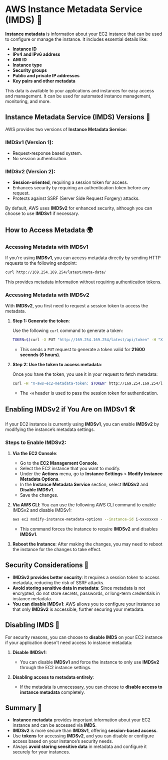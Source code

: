 # **AWS Instance Metadata Service (IMDS) 🧾**

**Instance metadata** is information about your EC2 instance that can be used to configure or manage the instance. It includes essential details like:

- **Instance ID**
- **IPv4 and IPv6 address**
- **AMI ID**
- **Instance type**
- **Security groups**
- **Public and private IP addresses**
- **Key pairs and other metadata**

This data is available to your applications and instances for easy access and management. It can be used for automated instance management, monitoring, and more.

## **Instance Metadata Service (IMDS) Versions** 🔑

AWS provides two versions of **Instance Metadata Service**:

### **IMDSv1 (Version 1):**

- Request-response based system.
- No session authentication.

### **IMDSv2 (Version 2):**

- **Session-oriented**, requiring a session token for access.
- Enhances security by requiring an authentication token before any request.
- Protects against SSRF (Server Side Request Forgery) attacks.

By default, AWS uses **IMDSv2** for enhanced security, although you can choose to use **IMDSv1** if necessary.

## **How to Access Metadata** 🌍

### **Accessing Metadata with IMDSv1**

If you're using **IMDSv1**, you can access metadata directly by sending HTTP requests to the following endpoint:

```bash
curl http://169.254.169.254/latest/meta-data/
```

This provides metadata information without requiring authentication tokens.

### **Accessing Metadata with IMDSv2**

With **IMDSv2**, you first need to request a session token to access the metadata.

1. **Step 1: Generate the token**:

   Use the following `curl` command to generate a token:

   ```bash
   TOKEN=$(curl -X PUT "http://169.254.169.254/latest/api/token" -H "X-aws-ec2-metadata-token-ttl-seconds: 21600")
   ```

   - This sends a `PUT` request to generate a token valid for **21600 seconds (6 hours)**.

2. **Step 2: Use the token to access metadata**:

   Once you have the token, you use it in your request to fetch metadata:

   ```bash
   curl -H "X-aws-ec2-metadata-token: $TOKEN" http://169.254.169.254/latest/meta-data/
   ```

   - The `-H` header is used to pass the session token for authentication.

## **Enabling IMDSv2 if You Are on IMDSv1** 🛠️

If your EC2 instance is currently using **IMDSv1**, you can enable **IMDSv2** by modifying the instance’s metadata settings.

### **Steps to Enable IMDSv2:**

1. **Via the EC2 Console**:

   - Go to the **EC2 Management Console**.
   - Select the EC2 instance that you want to modify.
   - Under the **Actions** menu, go to **Instance Settings** > **Modify Instance Metadata Options**.
   - In the **Instance Metadata Service** section, select **IMDSv2** and **Disable IMDSv1**.
   - Save the changes.

2. **Via AWS CLI**:
   You can use the following AWS CLI command to enable IMDSv2 and disable IMDSv1:

   ```bash
   aws ec2 modify-instance-metadata-options --instance-id i-xxxxxxxx --metadata-options "HttpTokens=required,HttpEndpoint=enabled"
   ```

   - This command forces the instance to require **IMDSv2** and disables **IMDSv1**.

3. **Reboot the Instance**:
   After making the changes, you may need to reboot the instance for the changes to take effect.

## **Security Considerations** 🔐

- **IMDSv2 provides better security**: It requires a session token to access metadata, reducing the risk of SSRF attacks.
- **Avoid storing sensitive data in metadata**: Since metadata is not encrypted, do not store secrets, passwords, or long-term credentials in instance metadata.
- **You can disable IMDSv1**: AWS allows you to configure your instance so that only **IMDSv2** is accessible, further securing your metadata.

## **Disabling IMDS** 🚫

For security reasons, you can choose to **disable IMDS** on your EC2 instance if your application doesn't need access to instance metadata:

1. **Disable IMDSv1**:

   - You can disable **IMDSv1** and force the instance to only use **IMDSv2** through the EC2 instance settings.

2. **Disabling access to metadata entirely**:
   - If the metadata is unnecessary, you can choose to **disable access to instance metadata** completely.

## **Summary** 📝

- **Instance metadata** provides important information about your EC2 instance and can be accessed via **IMDS**.
- **IMDSv2** is more secure than **IMDSv1**, offering **session-based access**.
- Use **tokens** for accessing **IMDSv2**, and you can disable or configure access based on your instance’s security needs.
- Always **avoid storing sensitive data** in metadata and configure it securely for your instances.

